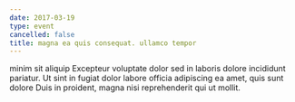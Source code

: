 ```yaml
---
date: 2017-03-19
type: event
cancelled: false
title: magna ea quis consequat. ullamco tempor
---
```

minim sit aliquip Excepteur voluptate dolor sed in laboris dolore incididunt pariatur. Ut sint in fugiat dolor labore officia adipiscing ea amet, quis sunt dolore Duis in proident, magna nisi reprehenderit qui ut mollit.